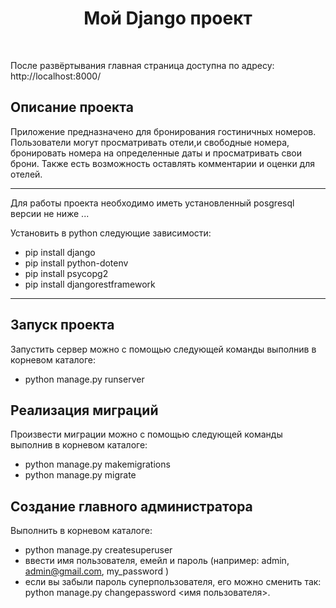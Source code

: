 <p align="center">
    <h1 align="center">Мой Django проект</h1>
    <br>


После развёртывания главная страница доступна по адресу:
http://localhost:8000/

Описание проекта
-------------------

Приложение предназначено для бронирования гостиничных номеров. 
Пользователи могут просматривать отели,и свободные номера, 
бронировать номера на определенные даты и просматривать свои
брони. Также есть возможность оставлять комментарии
и оценки для отелей.

______________________

Для работы проекта необходимо иметь установленный posgresql версии не ниже ...

Установить в python следующие зависимости:
- pip install django
- pip install python-dotenv
- pip install psycopg2
- pip install djangorestframework
-------------------

Запуск проекта
-------------------
Запустить сервер можно с помощью следующей команды выполнив в корневом каталоге:
- python manage.py runserver

Реализация миграций
-------------------
Произвести миграции можно с помощью следующей команды выполнив в корневом каталоге:
- python manage.py makemigrations
- python manage.py migrate


Создание главного администратора
-------------------
Выполнить в корневом каталоге:
- python manage.py createsuperuser
- ввести имя пользователя, емейл и пароль (например: admin, admin@gmail.com, my_password )
- если вы забыли пароль суперпользователя,
его можно сменить так: 
python manage.py changepassword <имя пользователя>.






